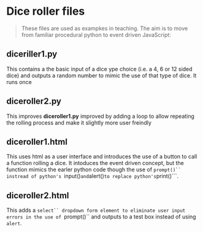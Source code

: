 # Dice roller files

> These files are used as exampkes in teaching. The aim is to move from familiar procedural python to event driven JavaScript:
## diceriller1.py

This contains a the basic input of a dice ype choice (i.e. a 4, 6 or 12 sided dice) and outputs a random number to mimic the use of that type of dice. It runs once

## diceroller2.py

This improves **diceroller1.py** improved by adding a loop to allow repeating the rolling process and make it slightly more user freindly

## diceroller1.html

This uses html as a user interface and introduces the use of a button to call a function rolling a dice. It intoduces the event driven concept, but the function mimics the earler python code though the use of ```prompt()`` instread of python's ```input()``` and ```alert()``` to replace python's ```print()```.

## diceroller2.html

This adds a ```select`` dropdown form element to eliminate user input errors in the use of ```prompt()`` and outputs to a test box instead of using ```alert```.
